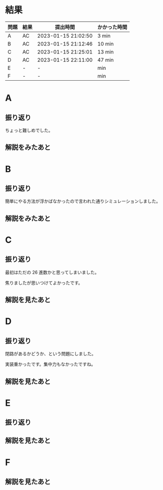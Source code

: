 # 結果

| 問題 | 結果 | 提出時間            | かかった時間 |
|------|------|---------------------|--------------|
| A    | AC   | 2023-01-15 21:02:50 | 3 min        |
| B    | AC   | 2023-01-15 21:12:46 | 10 min       |
| C    | AC   | 2023-01-15 21:25:01 | 13 min       |
| D    | AC   | 2023-01-15 22:11:00 | 47 min       |
| E    | -    | -                   |     min      |
| F    | -    | -                   |     min      |

# A

## 振り返り

ちょっと難しめでした。

## 解説をみたあと

# B

## 振り返り

簡単にやる方法が浮かばなかったので言われた通りシミュレーションしました。

## 解説をみたあと

# C

## 振り返り

最初はただの 26 進数かと思ってしまいました。

焦りましたが思いつけてよかったです。

## 解説を見たあと

# D

## 振り返り

閉路があるかどうか、という問題にしました。

実装重かったです。集中力もなかったですね。

## 解説を見たあと

# E

## 振り返り

## 解説を見たあと

# F

## 解説を見たあと
